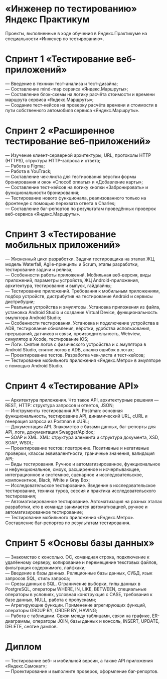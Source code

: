# «Инженер по тестированию» Яндекс Практикум
Проекты, выполненные в ходе обучения в Яндекс.Практикуме на специальности «Инженер по тестированию».
# Спринт 1 «Тестирование веб-приложений»
— Введение в техники тест-анализа и тест-дизайна;\
— Составление mind-map сервиса «Яндекс.Маршруты»;\
— Составление блок-схемы на логику расчёта стоимости и времени маршрута сервиса «Яндекс.Маршруты»;\
— Создание тест-кейсов на проверку расчёта времени и стоимости в пути собственного автомобиля сервиса «Яндекс.Маршруты».
# Спринт 2 «Расширенное тестирование веб-приложений»
— Изучение клиент-серверной архитектуры, URL, протоколы HTTP (HTTPS), структура HTTP-запроса и ответа;\
— Работа в Figma;\
— Работа в YouTrack;\
— Составление чек-листа для тестирования вёрстки формы бронирования и окон «Способ оплаты» и «Добавление карты»;\
— Составление тест-кейсов на логику кнопки «Забронировать» и функциональности бронирования;\
— Тестирование нового функционала, реализованного только на фронтенде с помощью перехвата ответа в Charles;\
— Составление баг-репортов по результатам проведённых проверок веб-сервиса «Яндекс.Маршруты».
# Спринт 3 «Тестирование мобильных приложений»
— Жизненный цикл разработки. Задачи тестировщика на этапах ЖЦ, модель Waterfall, Agile-принципы и Scrum, этапы разработки, тестирование задачи и релиза;\
— Особенности работы приложений. Мобильная веб-версия, виды приложений, параметры устройств, ЖЦ Android-приложения, архитектура, тестирование и выпуск, гайдлайны;\
— Тестирование приложений. Требования к мобильным приложениям, подбор устройств, дистрибутив на тестирование Android и сервисы дистрибуции;\
— Реальные устройства и эмуляторы. Установка приложения из файла, установка Android Studio и создание Virtual Device, функциональность эмулятора Android Studio;\
— Особенности тестирования. Установка и подключение устройства в ADB, тестирование обновления, вёрстки, удобства использования, прерываний, датчиков и связи, производительность, Webview, симулятор в Xcode, тестирование iOS;\
— Логи. Снятие логов с физического устройства и с эмулятора в Android Studio, снятие логов в ADB, анализ ошибок в логах;\
— Проектирование тестов. Разработка чек-листа и тест-кейсов;\
— Тестирование мобильного приложения «Яндекс.Метро» в эмуляторе с помощью Android Studio.
# Спринт 4 «Тестирование API»
— Архитектура приложения. Что такое API, архитектурные решения — REST, HTTP: структура запросов и ответов, JSON;\
— Инструменты тестирования API. Postman: основная функциональность, тестирование API, динамический URL, cURL и генерация запроса из Postman в cURL;\
— Документация API. Знакомство с базами данных, баг-репорты для API, логи, документация Swagger/Apidoc;\
— SOAP и XML. XML: структура элемента и структура документа, XSD, SOAP, WSDL;\
— Проектирование тестов: повторение. Позитивные и негативные проверки, классы эквивалентности, граничные значения, валидация API;\
— Виды тестирования. Ручное и автоматизированное, функциональное и нефункциональное, смоук, расширенное и исчерпывающее, интеграционное и системное, сценарное и исследовательское, компонентное, Black, White и Gray Box;\
— Исследовательское тестирование. Введение в исследовательское тестирование, техника туров, сессия и практика исследовательского тестирования;\
— Автоматизированное тестирование. Автоматизация на разных этапах разработки, кто в команде занимается автоматизацией, ручное и автоматизированное тестирование;\
— Тестирование мобильного приложения «Яндекс.Метро». Составление баг-репортов по результатам тестирования.
# Спринт 5 «Основы базы данных»
— Знакомство с консолью. ОС, командная строка, подключение к удалённому серверу, копирование и перемещение текстовых файлов, фильтрация содержимого, лайфхаки;\
— Введение в базы данных. Реляционные базы данных, СУБД, язык запросов SQL, стиль запроса;\
— Срезы данных в SQL. Ограничение выборки, типы данных в PostgreSQL, операторы WHERE, IN, LIKE, BETWEEN, специальные операторы в условиях, условная конструкция с CASE, требования к базе данных, NULL, работа с пропусками;\
— Агрегирующие функции. Применение агрегирующих функций, операторы GROUP BY, ORDER BY, HAVING;\
— Работа с таблицами. Связи между таблицами, связи на графике, ER-диаграммы, операторы JOIN, базы данных и консоль, INSERT, UPDATE, DELETE, снятие дампов.
# Диплом
— Тестирование веб- и мобильной версии, а также API приложения «Яндекс.Самокат»;\
— Проектирование и выполните проверок, оформление баг-репортов.
